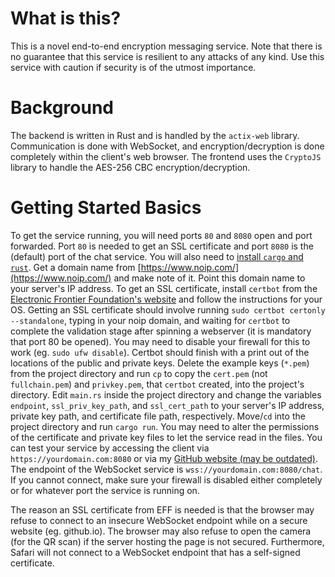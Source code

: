 # What is this?
This is a novel end-to-end encryption messaging service. Note that there is no guarantee that this service is resilient to any attacks of any kind. Use this service with caution if security is of the utmost importance. 
# Background
The backend is written in Rust and is handled by the `actix-web` library. Communication is done with WebSocket, and encryption/decryption is done completely within the client's web browser. The frontend uses the `CryptoJS` library to handle the AES-256 CBC encryption/decryption. 
# Getting Started Basics
To get the service running, you will need ports `80` and `8080` open and port forwarded. Port `80` is needed to get an SSL certificate and port `8080` is the (default) port of the chat service. You will also need to [install `cargo` and `rust`](https://doc.rust-lang.org/cargo/getting-started/installation.html). Get a domain name from [https://www.noip.com/](https://www.noip.com/) and make note of it. Point this domain name to your server's IP address. To get an SSL certificate, install `certbot` from the [Electronic Frontier Foundation's website](https://certbot.eff.org/instructions) and follow the instructions for your OS. Getting an SSL certificate should involve running `sudo certbot certonly --standalone`, typing in your noip domain, and waiting for `certbot` to complete the validation stage after spinning a webserver (it is mandatory that port 80 be opened). You may need to disable your firewall for this to work (eg. `sudo ufw disable`). Certbot should finish with a print out of the locations of the public and private keys. Delete the example keys (`*.pem`) from the project directory and run `cp` to copy the `cert.pem` (not `fullchain.pem`) and `privkey.pem`, that `certbot` created, into the project's directory. Edit `main.rs` inside the project directory and change the variables `endpoint`, `ssl_priv_key_path`, and `ssl_cert_path` to your server's IP address, private key path, and certificate file path, respectively. Move/`cd` into the project directory and run `cargo run`. You may need to alter the permissions of the certificate and private key files to let the service read in the files. You can test your service by accessing the client via `https://yourdomain.com:8080` or via my [GitHub website (may be outdated)](https://ethanthemaster.github.io/end2end.html). The endpoint of the WebSocket service is `wss://yourdomain.com:8080/chat`. If you cannot connect, make sure your firewall is disabled either completely or for whatever port the service is running on.

The reason an SSL certificate from EFF is needed is that the browser may refuse to connect to an insecure WebSocket endpoint while on a secure website (eg. github.io). The browser may also refuse to open the camera (for the QR scan) if the server hosting the page is not secured. Furthermore, Safari will not connect to a WebSocket endpoint that has a self-signed certificate.